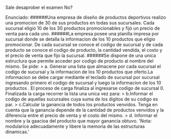 Sale desaprober el examen No?

Enunciado:
######Una empresa de diseño de productos deportivos realizo una promocion de 30 de sus productos en todas sus sucursales. Cada sucursal eligió 10 de los 30 productos promocionables y fijó un precio de venta para cada uno.
######La empresa posee una planilla impresa por sucursal donde se detalla la informacion de los 10 productos que eligio promocionar. De cada sucursal se conoce el codigo de sucursal y de cada producto se conoce el codigo de producto, la cantidad vendida, el costo y el precio de venta que fijo la sucursal.
######Se dispone de una unica estructura que permite acceder por codigo de producto al nombre del mismo. Se pide:
      > a. Generar una lista que almacene por cada sucursal el codigo de sucursal y la informacion de los 10 productos que oferto.La informacion se debe cargar mediante el teclado de sucursal por sucursal  ingresando primero el codigo de sucursal y luego la informacion de los 10 productos . El proceso de carga finaliza al ingresarse codigo de sucursal 0.
      Finalizada la carga recorrer la lista una unica vez para:
      > b.Informar el codigo de aquellas sucursales cuya suma de los digitos de su codigo es par.
      > c.Calcular la ganancia de todos los productos venvidos. Tenga en cuenta que la ganancia depende de la cantidad de productos venvidos y la diferencia entre el precio de venta y el costo del mismo.
      > d. Informar el nombre y la gaacioa del producto que mayor ganancia obtuvo.
'Nota: modularice adecuadamente y libere la memoria de las estructuras dinamicas.'

